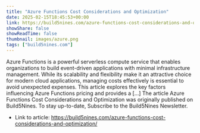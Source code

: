 ```yaml
---
title: "Azure Functions Cost Considerations and Optimization"
date: 2025-02-15T18:45:53+00:00
link: https://build5nines.com/azure-functions-cost-considerations-and-optimization/
showShare: false
showReadTime: false
thumbnail: images/azure.png
tags: ["build5nines.com"]
---
```

Azure Functions is a powerful serverless compute service that enables organizations to build event-driven applications with minimal infrastructure management. While its scalability and flexibility make it an attractive choice for modern cloud applications, managing costs effectively is essential to avoid unexpected expenses. This article explores the key factors influencing Azure Functions pricing and provides a […]
The article Azure Functions Cost Considerations and Optimization was originally published on Build5Nines. To stay up-to-date, Subscribe to the Build5Nines Newsletter.

- Link to article: https://build5nines.com/azure-functions-cost-considerations-and-optimization/